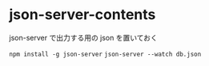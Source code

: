 # json-server-contents

json-server で出力する用の json を置いておく

`npm install -g json-server`
`json-server --watch db.json`
